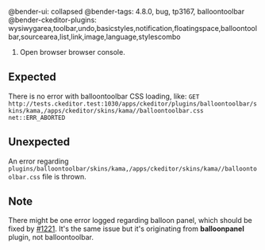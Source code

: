 @bender-ui: collapsed
@bender-tags: 4.8.0, bug, tp3167, balloontoolbar
@bender-ckeditor-plugins: wysiwygarea,toolbar,undo,basicstyles,notification,floatingspace,balloontoolbar,sourcearea,list,link,image,language,stylescombo

1. Open browser browser console.

## Expected

There is no error with balloontoolbar CSS loading, like: `GET http://tests.ckeditor.test:1030/apps/ckeditor/plugins/balloontoolbar/skins/kama,/apps/ckeditor/skins/kama//balloontoolbar.css net::ERR_ABORTED`

## Unexpected

An error regarding `plugins/balloontoolbar/skins/kama,/apps/ckeditor/skins/kama//balloontoolbar.css` file is thrown.

## Note

There might be one error logged regarding balloon panel, which should be fixed by [#1221](https://github.com/ckeditor/ckeditor-dev/issues/1221). It's the same issue but it's originating from **balloonpanel** plugin, not balloontoolbar.